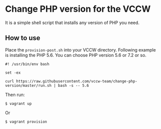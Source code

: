 # Change PHP version for the VCCW

It is a simple shell script that installs any version of PHP you need.

## How to use

Place the `provision-post.sh` into your VCCW directory. Following example is installing the PHP 5.6. You can choose PHP version 5.6 or 7.2 or so.

```
#! /usr/bin/env bash

set -ex

curl https://raw.githubusercontent.com/vccw-team/change-php-version/master/run.sh | bash -s -- 5.6
```

Then run:

```
$ vagrant up
```

Or

```
$ vagrant provision
```
